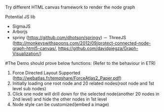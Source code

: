 Try different HTML canvas framework to render the node graph 

Potential JS lib
- SigmaJS
- Arborjs
- spriny (https://github.com/dhotson/springy)
－ ThreeJS (http://monkeyswithspoons.com/2012/09/protect-connected-node-graph-html5-canvas/, https://github.com/davidpiegza/Graph-Visualization/)



#The Demo should prove below functions: (Refer to the behaviour in ETR)
1. Force Directed Layout Supported (http://webatlas.fr/tempshare/ForceAtlas2_Paper.pdf)
2. Initially loading one root node and 20 related nodes(root node and 1st level sub nodes)
3. Click one node will drill down for the selected node(another 20 nodes in 2nd level) and hide the other nodes in 1st level
4. Node style can be customized(embed a image)
